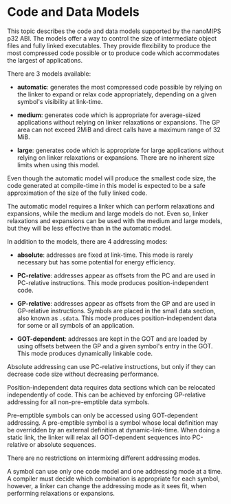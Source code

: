 # Code and Data Models

This topic describes the code and data models supported by the nanoMIPS p32
ABI. The models offer a way to control the size of intermediate object files
and fully linked executables. They provide flexibility to produce the most
compressed code possible or to produce code which accommodates the largest of
applications.

There are 3 models available:

* **automatic**: generates the most compressed code possible by relying on the
linker to expand or relax code appropriately, depending on a given symbol's
visibility at link-time.

* **medium**: generates code which is appropriate for average-sized
applications without relying on linker relaxations or expansions. The GP area
can not exceed 2MiB and direct calls have a maximum range of 32 MiB.

* **large**: generates code which is appropriate for large applications
without relying on linker relaxations or expansions. There are no inherent
size limits when using this model.

Even though the automatic model will produce the smallest code size, the code
generated at compile-time in this model is expected to be a safe approximation
of the size of the fully linked code.

The automatic model requires a linker which can perform relaxations and
expansions, while the medium and large models do not. Even so, linker
relaxations and expansions can be used with the medium and large models, but
they will be less effective than in the automatic model.

In addition to the models, there are 4 addressing modes:

* **absolute**: addresses are fixed at link-time. This mode is rarely
necessary but has some potential for energy efficiency.

* **PC-relative**: addresses appear as offsets from the PC and are used in
PC-relative instructions. This mode produces position-independent code.

* **GP-relative**: addresses appear as offsets from the GP and are used in
GP-relative instructions. Symbols are placed in the small data section, also
known as `.sdata`. This mode produces position-independent data for some or
all symbols of an application.

* **GOT-dependent**: addresses are kept in the GOT and are loaded by using
offsets between the GP and a given symbol's entry in the GOT. This mode
produces dynamically linkable code.

Absolute addressing can use PC-relative instructions, but only if they can
decrease code size without decreasing performance.

Position-independent data requires data sections which can be relocated
independently of code. This can be achieved by enforcing GP-relative
addressing for all non-pre-emptible data symbols.

Pre-emptible symbols can only be accessed using GOT-dependent addressing.
A pre-emptible symbol is a symbol whose local definition may be overridden by
an external definition at dynamic-link-time. When doing a static link, the
linker will relax all GOT-dependent sequences into PC-relative or absolute
sequences.

There are no restrictions on intermixing different addressing modes.

A symbol can use only one code model and one addressing mode at a time.
A compiler must decide which combination is appropriate for each symbol,
however, a linker can change the addressing mode as it sees fit, when
performing relaxations or expansions.
